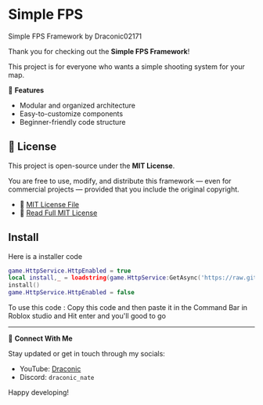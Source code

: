 
# Simple FPS

Simple FPS Framework
by Draconic02171

Thank you for checking out the **Simple FPS Framework**!

This project is for everyone who wants a simple shooting system for your map.

📂 **Features**  
- Modular and organized architecture
- Easy-to-customize components  
- Beginner-friendly code structure  

## 📜 License

This project is open-source under the **MIT License**.

You are free to use, modify, and distribute this framework — even for commercial projects — provided that you include the original copyright.

* 📄 [MIT License File](LICENSE)
* 📘 [Read Full MIT License](https://opensource.org/licenses/MIT)

## Install
Here is a installer code
```lua
game.HttpService.HttpEnabled = true
local install,_ = loadstring(game.HttpService:GetAsync('https://raw.githubusercontent.com/Draconic02171/Simple-FPS-Framework/refs/heads/main/installer.lua'))  
install()
game.HttpService.HttpEnabled = false
```
To use this code : Copy this code and then paste it in the Command Bar in Roblox studio and Hit enter and you'll good to go

---

📱 **Connect With Me**

Stay updated or get in touch through my socials:

- YouTube: [Draconic](https://www.youtube.com/@draconic_lilly)  
- Discord: `draconic_nate`

Happy developing!
